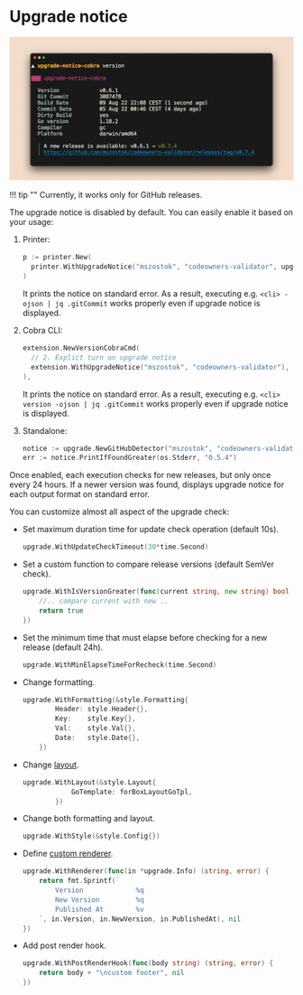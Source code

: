 # Upgrade notice

![](../../assets/examples/screen-upgrade-notice-cobra-version.png)

!!! tip ""
    Currently, it works only for GitHub releases.

The upgrade notice is disabled by default. You can easily enable it based on your usage:

1. Printer:
	  ```go
	  p := printer.New(
	  	printer.WithUpgradeNotice("mszostok", "codeowners-validator", upgradeOpts...),
	  )
	  ```
	 It prints the notice on standard error. As a result, executing e.g. `<cli> -ojson | jq .gitCommit` works properly even if upgrade notice is displayed.

2. Cobra CLI:
	  ```go
	  extension.NewVersionCobraCmd(
	  	// 2. Explict turn on upgrade notice
	  	extension.WithUpgradeNotice("mszostok", "codeowners-validator"),
	  ),
	  ```
	 It prints the notice on standard error. As a result, executing e.g. `<cli> version -ojson | jq .gitCommit` works properly even if upgrade notice is displayed.

3. Standalone:

    ```go
    notice := upgrade.NewGitHubDetector("mszostok", "codeowners-validator")
    err := notice.PrintIfFoundGreater(os.Stderr, "0.5.4")
    ```


Once enabled, each execution checks for new releases, but only once every 24 hours. If a newer version was found, displays upgrade notice for each output format on standard
error.

You can customize almost all aspect of the upgrade check:

- Set maximum duration time for update check operation (default 10s).

    ```go
    upgrade.WithUpdateCheckTimeout(30*time.Second)
    ```

- Set a custom function to compare release versions (default SemVer check).

    ```go
    upgrade.WithIsVersionGreater(func(current string, new string) bool {
      	//.. compare current with new ..
      	return true
    })
    ```

- Set the minimum time that must elapse before checking for a new release (default 24h).

    ```go
    upgrade.WithMinElapseTimeForRecheck(time.Second)
    ```

- Change formatting.

    ```go
    upgrade.WithFormatting(&style.Formatting{
			Header: style.Header{},
			Key:    style.Key{},
			Val:    style.Val{},
			Date:   style.Date{},
		})
    ```

- Change [layout](./layout.md).

    ```go
    upgrade.WithLayout(&style.Layout{
    			GoTemplate: forBoxLayoutGoTpl,
    		})
    ```

- Change both formatting and layout.

    ```go
    upgrade.WithStyle(&style.Config{})
    ```

- Define [custom renderer](./custom-renderer.md).

    ```go
    upgrade.WithRenderer(func(in *upgrade.Info) (string, error) {
    	return fmt.Sprintf(`
    		Version             %q
    		New Version         %q
    		Published At        %v
    	`, in.Version, in.NewVersion, in.PublishedAt), nil
    })
    ```

- Add post render hook.

    ```go
    upgrade.WithPostRenderHook(func(body string) (string, error) {
    	return body + "\ncustom footer", nil
    })
    ```
